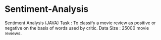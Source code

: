 # Sentiment-Analysis
Sentiment Analysis (JAVA)
Task : To classify a movie review as positive or negative on the basis of words used by critic.
Data Size : 25000 movie reviews.
